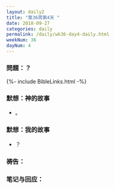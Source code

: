 ```yaml
---
layout: daily2
title: "第36周第4天 "
date: 2018-09-27
categories: daily
permalink: /daily/wk36-day4-daily.html
weekNum: 36
dayNum: 4
---
```


### 問題：？

{%- include BibleLinks.html -%}

### 默想：神的故事 
+ 。

### 默想：我的故事
+ ？

### 祷告：

### 笔记与回应：
